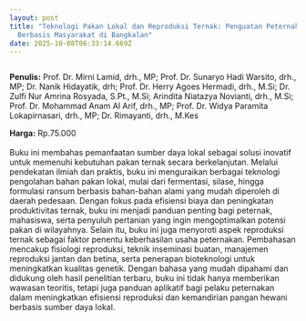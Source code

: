 ```yaml
---
layout: post
title: "Teknologi Pakan Lokal dan Reproduksi Ternak: Penguatan Peternakan
  Berbasis Masyarakat di Bangkalan"
date: 2025-10-08T06:33:14.669Z
---
```

![]()

**P﻿enulis:** Prof. Dr. Mirni Lamid, drh., MP; 
Prof. Dr. Sunaryo Hadi Warsito, drh., MP; Dr. Nanik Hidayatik, drh; 
Prof. Dr. Herry Agoes Hermadi, drh., M.Si; Dr. Zulfi Nur Amrina Rosyada, S.Pt., M.Si; Arindita Niatazya Novianti, drh., M.Si; Prof. Dr. Mohammad Anam Al Arif, drh., MP; 
Prof. Dr. Widya Paramita Lokapirnasari, drh., MP; Dr. Rimayanti, drh., M.Kes

**Harga:** Rp.75.000\
\
Buku ini membahas pemanfaatan sumber daya lokal sebagai solusi inovatif untuk memenuhi kebutuhan pakan ternak secara berkelanjutan. Melalui pendekatan ilmiah dan praktis, buku ini menguraikan berbagai teknologi pengolahan bahan pakan lokal, mulai dari fermentasi, silase, hingga formulasi ransum berbasis bahan-bahan alami yang mudah diperoleh di daerah pedesaan. Dengan fokus pada efisiensi biaya dan peningkatan produktivitas ternak, buku ini menjadi panduan penting bagi peternak, mahasiswa, serta penyuluh pertanian yang ingin mengoptimalkan potensi pakan di wilayahnya. Selain itu, buku ini juga menyoroti aspek reproduksi ternak sebagai faktor penentu keberhasilan usaha peternakan. Pembahasan mencakup fisiologi reproduksi, teknik inseminasi buatan, manajemen reproduksi jantan dan betina, serta penerapan bioteknologi untuk meningkatkan kualitas genetik. Dengan bahasa yang mudah dipahami dan didukung oleh hasil penelitian terbaru, buku ini tidak hanya memberikan wawasan teoritis, tetapi juga panduan aplikatif bagi pelaku peternakan dalam meningkatkan efisiensi reproduksi dan kemandirian pangan hewani berbasis sumber daya lokal.